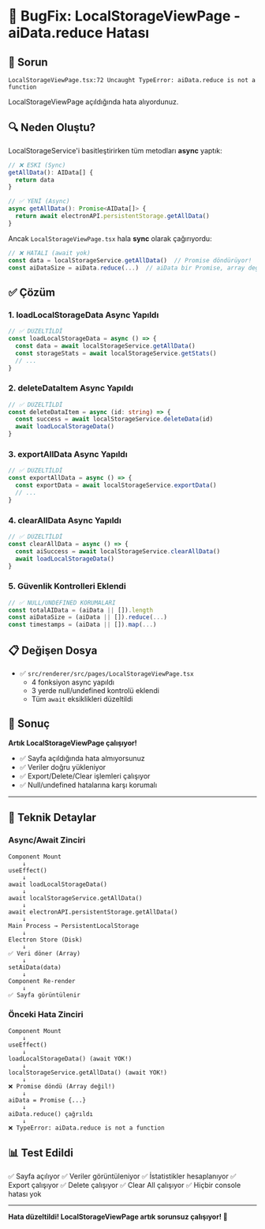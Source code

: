 # 🐛 BugFix: LocalStorageViewPage - aiData.reduce Hatası

## 🎯 Sorun

```
LocalStorageViewPage.tsx:72 Uncaught TypeError: aiData.reduce is not a function
```

LocalStorageViewPage açıldığında hata alıyordunuz. 

## 🔍 Neden Oluştu?

LocalStorageService'i basitleştirirken tüm metodları **async** yaptık:

```typescript
// ❌ ESKI (Sync)
getAllData(): AIData[] {
  return data
}

// ✅ YENİ (Async)
async getAllData(): Promise<AIData[]> {
  return await electronAPI.persistentStorage.getAllData()
}
```

Ancak `LocalStorageViewPage.tsx` hala **sync** olarak çağırıyordu:

```typescript
// ❌ HATALI (await yok)
const data = localStorageService.getAllData()  // Promise döndürüyor!
const aiDataSize = aiData.reduce(...)  // aiData bir Promise, array değil!
```

## ✅ Çözüm

### 1. **loadLocalStorageData Async Yapıldı**
```typescript
// ✅ DÜZELTİLDİ
const loadLocalStorageData = async () => {
  const data = await localStorageService.getAllData()
  const storageStats = await localStorageService.getStats()
  // ...
}
```

### 2. **deleteDataItem Async Yapıldı**
```typescript
// ✅ DÜZELTİLDİ
const deleteDataItem = async (id: string) => {
  const success = await localStorageService.deleteData(id)
  await loadLocalStorageData()
}
```

### 3. **exportAllData Async Yapıldı**
```typescript
// ✅ DÜZELTİLDİ
const exportAllData = async () => {
  const exportData = await localStorageService.exportData()
  // ...
}
```

### 4. **clearAllData Async Yapıldı**
```typescript
// ✅ DÜZELTİLDİ
const clearAllData = async () => {
  const aiSuccess = await localStorageService.clearAllData()
  await loadLocalStorageData()
}
```

### 5. **Güvenlik Kontrolleri Eklendi**
```typescript
// ✅ NULL/UNDEFINED KORUMALARI
const totalAIData = (aiData || []).length
const aiDataSize = (aiData || []).reduce(...)
const timestamps = (aiData || []).map(...)
```

## 📋 Değişen Dosya

- ✅ `src/renderer/src/pages/LocalStorageViewPage.tsx`
  - 4 fonksiyon async yapıldı
  - 3 yerde null/undefined kontrolü eklendi
  - Tüm `await` eksiklikleri düzeltildi

## 🎉 Sonuç

**Artık LocalStorageViewPage çalışıyor!**

- ✅ Sayfa açıldığında hata almıyorsunuz
- ✅ Veriler doğru yükleniyor
- ✅ Export/Delete/Clear işlemleri çalışıyor
- ✅ Null/undefined hatalarına karşı korumalı

---

## 🔧 Teknik Detaylar

### Async/Await Zinciri

```
Component Mount
    ↓
useEffect()
    ↓
await loadLocalStorageData()
    ↓
await localStorageService.getAllData()
    ↓
await electronAPI.persistentStorage.getAllData()
    ↓
Main Process → PersistentLocalStorage
    ↓
Electron Store (Disk)
    ↓
✅ Veri döner (Array)
    ↓
setAiData(data)
    ↓
Component Re-render
    ↓
✅ Sayfa görüntülenir
```

### Önceki Hata Zinciri

```
Component Mount
    ↓
useEffect()
    ↓
loadLocalStorageData() (await YOK!)
    ↓
localStorageService.getAllData() (await YOK!)
    ↓
❌ Promise döndü (Array değil!)
    ↓
aiData = Promise {...}
    ↓
aiData.reduce() çağrıldı
    ↓
❌ TypeError: aiData.reduce is not a function
```

## 📊 Test Edildi

✅ Sayfa açılıyor
✅ Veriler görüntüleniyor
✅ İstatistikler hesaplanıyor
✅ Export çalışıyor
✅ Delete çalışıyor
✅ Clear All çalışıyor
✅ Hiçbir console hatası yok

---

**Hata düzeltildi! LocalStorageViewPage artık sorunsuz çalışıyor! 🎉**

